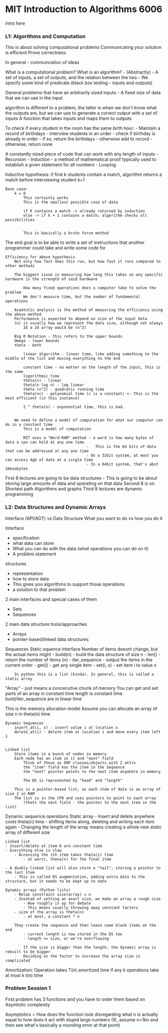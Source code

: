 # MIT Introduction to Algorithms 6006

_intro here_

### L1: Algorithms and Computation
This is about solving computational problems
Communicating your solution is efficient
Prove correctness

In general - communcation of ideas

What is a computational problem? What is an algorithm?
    - (Abstractly) - A set of inputs, a set of outputs, and the relation between the two
    - We specify some kind of predicate (black box testing - inputs and outputs)

General problems that have an arbitrarily sized inputs
    - A fixed size of data that we can use in the input

algorithm is different to a problem, the latter is when we don't know what the outputs are, but we can use to generate a correct output with a set of inputs
A function that takes inputs and maps them to outputs

To check if every student in the room has the same birth hour:
    - Maintain a record of birthdays
    - interview students in an order
        - check if birthday is already in order
            - if so, return the birthdays
        - otherwise add to record
    - otherwise, return none

A constantly sized piece of code that can work with any length of inputs
    - Recursion
    - Induction - a method of mathematical proof typically used to establish a given statement for all numbers
    - Looping

Inductive hypothesis:
    if first k students contain a match, algorithm returns a match before interviewing student k+1

    Base case:
        k = 0
            This certainly works
            This is the smallest possible case of data

            if K contains a match -> already returned by induction 
            else -> if k + 1 contains a match; algorithm checks all possibilities

            
            This is basically a brute force method

The end goal is to be able to write a set of instructions that another programmer could take and write some code for

    Efficiency for above hypothesis
        Not only how fast does this run, but how fast it runs compared to other methods

        The biggest issue in measuring how long this takes on any specific hardware is the strength of said hardware

            How many fixed operations does a computer take to solve the problem
            We don't measure time, but the number of fundamental operations

        Asymtotic analysis is the method of measuring the efficiency using the above method
        Performance is expected to depend on size of the input data
        (n) is usually how we represent the data size, although not always
            IE a 2d array would be (n^2)

        Big O Notation - this refers to the upper bounds
        Omega - lower bounds
        theta - both

            linear algorithm - linear time, like adding something to the middle of the list and moving everything to the end

            constant time - no matter on the length of the input, this is the same
            logorithmic time
            theta(n) - linear
            theta(n log n) - log linear
            theta (n^2) - quadratic running time
            theta(nc) - polynomial time (c is a constant) <- This is the most efficient (in this instance)

            2 ^ theta(n) - exponential time, this is bad.


        We need to define a model of computation for what our computer can do in a constant time
            This is a model of computation

            MIT uses a "Word-RAM" method - a word is how many bytes of data a cpu can hold at any one time
                                        -   This is the 64 bits of data that can be addressed at any one time
                                        - On a 32bit system, at most you can access 4gb of data at a single time
                                        - In a 64bit system, that's abut 20exabytes

            
First 8 lectures are going to be data structures
    - This is going to be about storing large amounts of data and operating on that data
Second 8 is on Shortest path Algorithms and graphs
Third 8 lectures are dynamic programming


### L2: Data Structures and Dynamic Arrays
Interface (API/ADT) vs Data Structure
What you want to do vs how you do it

Interface
 - specification
 - what data can store
- What you can do with the data (what operations you can do on it)
- A problem statement

 structures
 - representation
 - how to store data
 - This gives you algorithms to support those operations
  - a solution to that problem


 2 main interfaces and special cases of them

- Sets
- Sequences

2 main data structure tools/approaches
- Arrays
- pointer-based/linked data structures

Sequences
    Static squence interface
        Number of items doesnt change, but the actual items might
            - build(n) - build the data structure of size n
            - len() - return the number of items (n)
            - iter_sequence - output the items in the current order
            - get(i) - get any single item
            - set(i, x) - set item i to value x

        In python this is a list (kinda). In general, this is called a static array

"Array" - just means a concecutive chunk of memory 
You can get and set parts of an array in constant time
length is constant time
build/iter_sequence are in linear time

This is the memory allocation model
    Assume you can allocate an array of size n in theta(n) time


    Dynamic Sequences
        insert_at(i, x) - insert value i at location x
        delete_at(i) - delete item at location i and move every item left 1


    Linked list
        Store items in a bunch of nodes in memory
        Each node has an item in it and "next" field
            Think of these as OOP classes/objects with 2 attrs
            the "item" field has the item in the Sequence
            the "next" pointer points to the next item anywhere in memory

            The DS is represented by "head" and "length"

        This is a pointer-based list, as each item of data is an array of size 2 in RAM
        The list is in the CPU and uses pointers to point to each array
            (thats the next field - the pointer to the next item in the list)

    
Dynamic sequence operations
    Static array
    - Insert and delete anywhere costs theta(n) time
        - shifting items along, deleting and writing each item again
        - Changing the length of the array means creating a whole new static array of different size

    Linked list
    - Insert/delete at item 0 are constant time
    - Everything else is slow
        - Accessing the ith item takes theta(i) time
            - at worst, thena(n) for the final item
    
    - A doubly-linked list will also store a "tail", storing a pointer to the last item
        - This is called DS augmentation, adding extra data to the structure, but it needs to be kept up to date

    Dynamic arrays (Python lists)
        - Relax constraint size(array) = n
        - Insetad of setting an exact size, we make an array a rough size
            - How roughly is up for debate
            - This means usually throwing away constant factors
        - size of the array is theta(n) 
            - at most, a constant * n

        They create the sequence and then leave some blank items at the end
            - current length is now stored in the DS too 
            - length <= size, or we're overflowing

            If the size is bigger than the length, the dynamic array is rebuilt to be bigger 
            Deciding on the factor to increase the array size is complicated

        
Amortization:
    Operation takes T(n) amortized time if any k operations take at most k t(n) time


### Problem Session 1
First problem has 3 functions and you have to order them based on Asymtotic complexity

Asymptotics = How does the function look disregarding what n is actually equal to
    how does it act with stupid large numbers (IE, assume n=1bn and then see what's basically a rounding error at that point)


